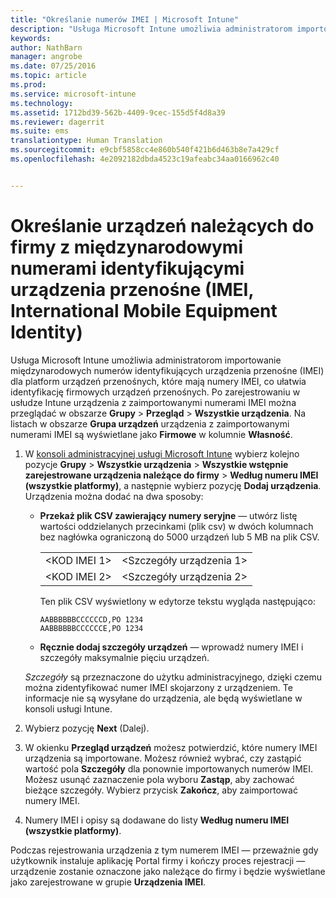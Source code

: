 ```yaml
---
title: "Określanie numerów IMEI | Microsoft Intune"
description: "Usługa Microsoft Intune umożliwia administratorom importowanie numerów IMEI dla platform urządzeń przenośnych w celu ułatwienia identyfikacji firmowych urządzeń przenośnych"
keywords: 
author: NathBarn
manager: angrobe
ms.date: 07/25/2016
ms.topic: article
ms.prod: 
ms.service: microsoft-intune
ms.technology: 
ms.assetid: 1712bd39-562b-4409-9cec-155d5f4d8a39
ms.reviewer: dagerrit
ms.suite: ems
translationtype: Human Translation
ms.sourcegitcommit: e9cbf5858cc4e860b540f421b6d463b8e7a429cf
ms.openlocfilehash: 4e2092182dbda4523c19afeabc34aa0166962c40


---
```


# Określanie urządzeń należących do firmy z międzynarodowymi numerami identyfikującymi urządzenia przenośne (IMEI, International Mobile Equipment Identity)
Usługa Microsoft Intune umożliwia administratorom importowanie międzynarodowych numerów identyfikujących urządzenia przenośne (IMEI) dla platform urządzeń przenośnych, które mają numery IMEI, co ułatwia identyfikację firmowych urządzeń przenośnych. Po zarejestrowaniu w usłudze Intune urządzenia z zaimportowanymi numerami IMEI można przeglądać w obszarze **Grupy** > **Przegląd** > **Wszystkie urządzenia**. Na listach w obszarze **Grupa urządzeń** urządzenia z zaimportowanymi numerami IMEI są wyświetlane jako **Firmowe** w kolumnie **Własność**.

1. W [konsoli administracyjnej usługi Microsoft Intune](http://manage.microsoft.com) wybierz kolejno pozycje **Grupy** &gt; **Wszystkie urządzenia** &gt; **Wszystkie wstępnie zarejestrowane urządzenia należące do firmy** &gt; **Według numeru IMEI (wszystkie platformy)**, a następnie wybierz pozycję **Dodaj urządzenia**. Urządzenia można dodać na dwa sposoby:

    -   **Przekaż plik CSV zawierający numery seryjne** — utwórz listę wartości oddzielanych przecinkami (plik csv) w dwóch kolumnach bez nagłówka ograniczoną do 5000 urządzeń lub 5 MB na plik CSV.

        |||
        |-|-|
        |&lt;KOD IMEI 1&gt;|&lt;Szczegóły urządzenia 1&gt;|
        |&lt;KOD IMEI 2&gt;|&lt;Szczegóły urządzenia 2&gt;|
        Ten plik CSV wyświetlony w edytorze tekstu wygląda następująco:

        ```
        AABBBBBBCCCCCCD,PO 1234
        AABBBBBBCCCCCCE,PO 1234
        ```

    -   **Ręcznie dodaj szczegóły urządzeń** — wprowadź numery IMEI i szczegóły maksymalnie pięciu urządzeń.

   *Szczegóły* są przeznaczone do użytku administracyjnego, dzięki czemu można zidentyfikować numer IMEI skojarzony z urządzeniem. Te informacje nie są wysyłane do urządzenia, ale będą wyświetlane w konsoli usługi Intune.

2.   Wybierz pozycję **Next** (Dalej).
3.  W okienku **Przegląd urządzeń** możesz potwierdzić, które numery IMEI urządzenia są importowane. Możesz również wybrać, czy zastąpić wartość pola **Szczegóły** dla ponownie importowanych numerów IMEI. Możesz usunąć zaznaczenie pola wyboru **Zastąp**, aby zachować bieżące szczegóły. Wybierz przycisk **Zakończ**, aby zaimportować numery IMEI.
4.  Numery IMEI i opisy są dodawane do listy **Według numeru IMEI (wszystkie platformy)**.

Podczas rejestrowania urządzenia z tym numerem IMEI — przeważnie gdy użytkownik instaluje aplikację Portal firmy i kończy proces rejestracji — urządzenie zostanie oznaczone jako należące do firmy i będzie wyświetlane jako zarejestrowane w grupie **Urządzenia IMEI**.



<!--HONumber=Jul16_HO4-->


